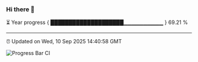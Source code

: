 ### Hi there 👋

⏳ Year progress { ████████████████████▁▁▁▁▁▁▁▁▁▁ } 69.21 %

---

⏰ Updated on Wed, 10 Sep 2025 14:40:58 GMT

![Progress Bar CI](https://github.com/IshwaranRudhara/GIT-ACTION/workflows/Progress%20Bar%20CI/badge.svg)
